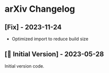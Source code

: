 # arXiv Changelog

## [Fix] - 2023-11-24

- Optimized import to reduce build size

## [🎉 Initial Version] - 2023-05-28

Initial version code. 
